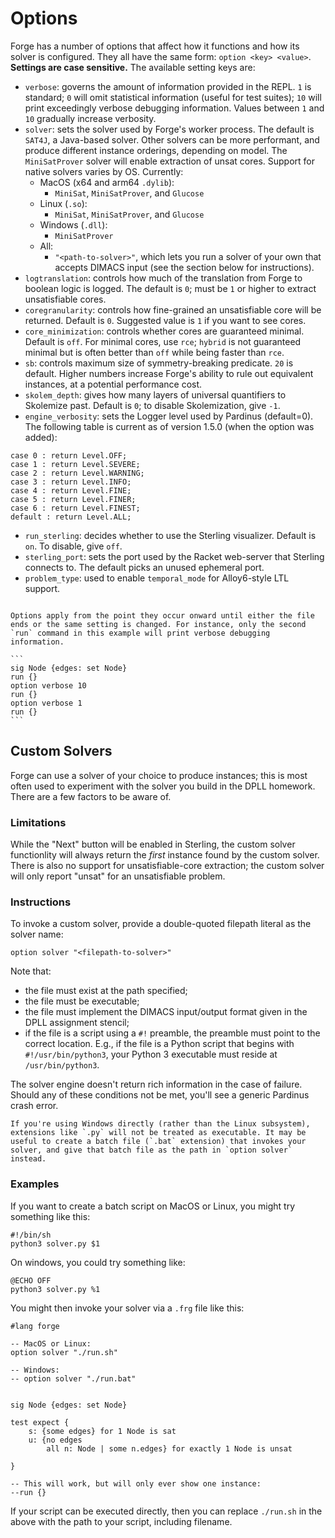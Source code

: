 # Options

Forge has a number of options that affect how it functions and how its solver is configured. They all have the same form: `option <key> <value>`. **Settings are case sensitive.** The available setting keys are:

* `verbose`: governs the amount of information provided in the REPL. `1` is standard; `0` will omit statistical information (useful for test suites); `10` will print exceedingly verbose debugging information. Values between `1` and `10` gradually increase verbosity.
* `solver`: sets the solver used by Forge's worker process. The default is `SAT4J`, a Java-based solver. Other solvers can be more performant, and produce different instance orderings, depending on model. The `MiniSatProver` solver will enable extraction of unsat cores. Support for native solvers varies by OS. Currently: 
  * MacOS (x64 and arm64 `.dylib`):
    * `MiniSat`, `MiniSatProver`, and `Glucose`
  * Linux (`.so`): 
    * `MiniSat`, `MiniSatProver`, and `Glucose`
  * Windows (`.dll`):
    * `MiniSatProver`
  * All: 
    * `"<path-to-solver>"`, which lets you run a solver of your own that accepts DIMACS input (see the section below for instructions). 
* `logtranslation`: controls how much of the translation from Forge to boolean logic is logged. The default is `0`; must be `1` or higher to extract unsatisfiable cores.
* `coregranularity`: controls how fine-grained an unsatisfiable core will be returned. Default is `0`. Suggested value is `1` if you want to see cores.
* `core_minimization`: controls whether cores are guaranteed minimal. Default is `off`. For minimal cores, use `rce`; `hybrid` is not guaranteed minimal but is often better than `off` while being faster than `rce`.
* `sb`: controls maximum size of symmetry-breaking predicate. `20` is default. Higher numbers increase Forge's ability to rule out equivalent instances, at a potential performance cost.
* `skolem_depth`: gives how many layers of universal quantifiers to Skolemize past. Default is `0`; to disable Skolemization, give `-1`.
* `engine_verbosity`: sets the Logger level used by Pardinus (default=0). The following table is current as of version 1.5.0 (when the option was added):
```
case 0 : return Level.OFF;
case 1 : return Level.SEVERE;
case 2 : return Level.WARNING;
case 3 : return Level.INFO;
case 4 : return Level.FINE;
case 5 : return Level.FINER;
case 6 : return Level.FINEST;
default : return Level.ALL;
```
* `run_sterling`: decides whether to use the Sterling visualizer. Default is `on`. To disable, give `off`.
* `sterling_port`: sets the port used by the Racket web-server that Sterling connects to. The default picks an unused ephemeral port.
* `problem_type`: used to enable `temporal_mode` for Alloy6-style LTL support.

~~~admonish warning title="Location matters!"

Options apply from the point they occur onward until either the file ends or the same setting is changed. For instance, only the second `run` command in this example will print verbose debugging information.

```
sig Node {edges: set Node}
run {}
option verbose 10
run {}
option verbose 1
run {}
```
~~~

## Custom Solvers 

Forge can use a solver of your choice to produce instances; this is most often used to experiment with the solver you build in the DPLL homework. There are a few factors to be aware of.

### Limitations

While the "Next" button will be enabled in Sterling, the custom solver functionlity will always return the _first_ instance found by the custom solver. There is also no support for unsatisfiable-core extraction; the custom solver will only report "unsat" for an unsatisfiable problem. 

### Instructions

To invoke a custom solver, provide a double-quoted filepath literal as the solver name:

```
option solver "<filepath-to-solver>"
```

Note that:
* the file must exist at the path specified;
* the file must be executable;
* the file must implement the DIMACS input/output format given in the DPLL assignment stencil;
* if the file is a script using a `#!` preamble, the preamble must point to the correct location. E.g., if the file is a Python script that begins with `#!/usr/bin/python3`, your Python 3 executable must reside at `/usr/bin/python3`. 

The solver engine doesn't return rich information in the case of failure. Should any of these conditions not be met, you'll see a generic Pardinus crash error. 

~~~admonish note="An aside for Windows users"
If you're using Windows directly (rather than the Linux subsystem), extensions like `.py` will not be treated as executable. It may be useful to create a batch file (`.bat` extension) that invokes your solver, and give that batch file as the path in `option solver` instead.
~~~

### Examples

If you want to create a batch script on MacOS or Linux, you might try something like this: 

```
#!/bin/sh
python3 solver.py $1
```

On windows, you could try something like:

```
@ECHO OFF
python3 solver.py %1
```

You might then invoke your solver via a `.frg` file like this:

```
#lang forge

-- MacOS or Linux:
option solver "./run.sh"

-- Windows:
-- option solver "./run.bat"


sig Node {edges: set Node}

test expect {
    s: {some edges} for 1 Node is sat
    u: {no edges 
        all n: Node | some n.edges} for exactly 1 Node is unsat
        
}

-- This will work, but will only ever show one instance:
--run {}
```

If your script can be executed directly, then you can replace `./run.sh` in the above with the path to your script, including filename.